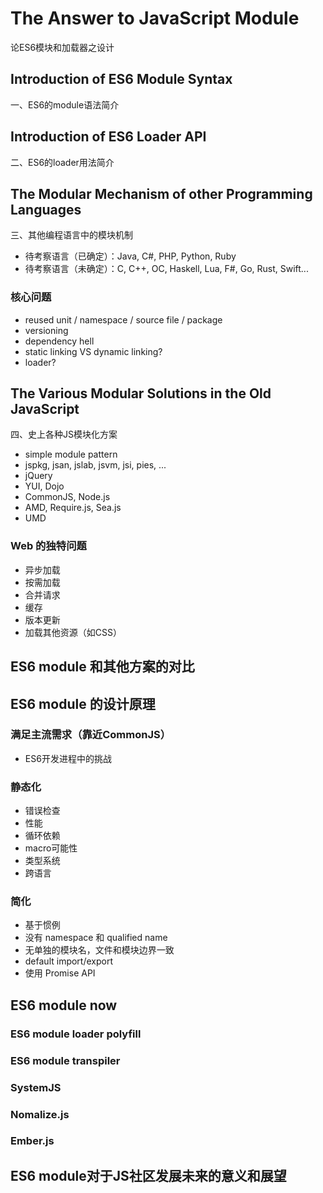 # The Answer to JavaScript Module
  论ES6模块和加载器之设计

## Introduction of ES6 Module Syntax
   一、ES6的module语法简介

## Introduction of ES6 Loader API
   二、ES6的loader用法简介

## The Modular Mechanism of other Programming Languages
   三、其他编程语言中的模块机制

 * 待考察语言（已确定）：Java, C#, PHP, Python, Ruby
 * 待考察语言（未确定）：C, C++, OC, Haskell, Lua, F#, Go, Rust, Swift...

### 核心问题
 * reused unit / namespace / source file / package
 * versioning
 * dependency hell
 * static linking VS dynamic linking?
 * loader?

## The Various Modular Solutions in the Old JavaScript
   四、史上各种JS模块化方案

  * simple module pattern
  * jspkg, jsan, jslab, jsvm, jsi, pies, ...
  * jQuery
  * YUI, Dojo
  * CommonJS, Node.js
  * AMD, Require.js, Sea.js
  * UMD

### Web 的独特问题
 * 异步加载
 * 按需加载
 * 合并请求
 * 缓存
 * 版本更新
 * 加载其他资源（如CSS）

## ES6 module 和其他方案的对比

## ES6 module 的设计原理

### 满足主流需求（靠近CommonJS）
 * ES6开发进程中的挑战

### 静态化
 * 错误检查
 * 性能
 * 循环依赖
 * macro可能性
 * 类型系统
 * 跨语言

### 简化
 * 基于惯例
 * 没有 namespace 和 qualified name
 * 无单独的模块名，文件和模块边界一致
 * default import/export
 * 使用 Promise API

## ES6 module now

### ES6 module loader polyfill
### ES6 module transpiler
### SystemJS
### Nomalize.js
### Ember.js

## ES6 module对于JS社区发展未来的意义和展望
